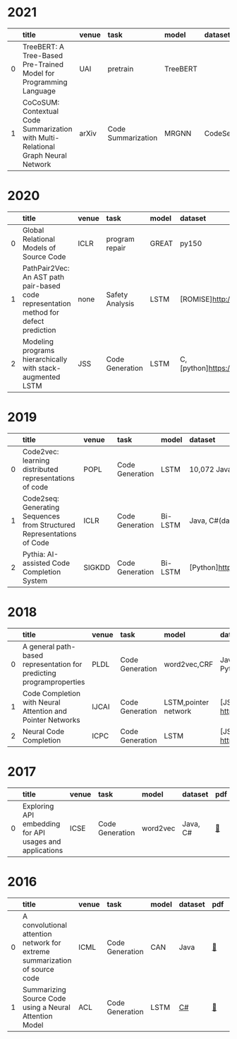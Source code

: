 # 2021
|    | title                                                                             | venue   | task               | model    | dataset       | pdf                                    | code                                           |
|---:|:----------------------------------------------------------------------------------|:--------|:-------------------|:---------|:--------------|:---------------------------------------|:-----------------------------------------------|
|  0 | TreeBERT: A Tree-Based Pre-Trained Model for Programming Language                 | UAI     | pretrain           | TreeBERT |               | [📑](https://arxiv.org/abs/2105.12485) | [:octocat:](https://github.com/17385/TreeBERT) |
|  1 | CoCoSUM: Contextual Code Summarization with Multi-Relational Graph Neural Network | arXiv   | Code Summarization | MRGNN    | CodeSearchNet | [📑](https://arxiv.org/abs/2107.01933) |                                                |
# 2020
|    | title                                                                                 | venue   | task            | model   | dataset                                                 | pdf                                                                                                                                                                              | code                                                      |
|---:|:--------------------------------------------------------------------------------------|:--------|:----------------|:--------|:--------------------------------------------------------|:---------------------------------------------------------------------------------------------------------------------------------------------------------------------------------|:----------------------------------------------------------|
|  0 | Global Relational Models of Source Code                                               | ICLR    | program repair  | GREAT   | py150                                                   | [📑](https://openreview.net/forum?id=B1lnbRNtwr)                                                                                                                                 | [:octocat:](https://github.com/VHellendoorn/ICLR20-Great) |
|  1 | PathPair2Vec: An AST path pair-based code representation method for defect prediction | none    | Safety Analysis | LSTM    | [ROMISE]http://openscience.us/repo/defect               | [📑](https://www.sciencedirect.com/science/article/pii/S2590118420300393?casa_token=pfmwUOVUKIUAAAAA:52j0Rrj6d777nC-sY7yPCjK3oj3gwipxCJ-_wq91PzWguaFqzcop76sXyBNuW6XupmKV9OaBDg) |                                                           |
|  2 | Modeling programs hierarchically with stack-augmented LSTM                            | JSS     | Code Generation | LSTM    | C, [python]https://github.com/LiuFang816/SALSTM_py_data | [📑](https://www.sciencedirect.com/science/article/pii/S0164121220300297?casa_token=B2mvgbpiwFUAAAAA:kpOAhKMiSEnvJPN0as8qH-_8EMDK-pF5bu_e8TT6_4c6Kae5gMhvi-00_nzSC3Y4VHNzoAFzqQ) |                                                           |
# 2019
|    | title                                                                  | venue   | task            | model   | dataset                                           | pdf                                                      | code                                              |
|---:|:-----------------------------------------------------------------------|:--------|:----------------|:--------|:--------------------------------------------------|:---------------------------------------------------------|:--------------------------------------------------|
|  0 | Code2vec: learning distributed representations of code                 | POPL    | Code Generation | LSTM    | 10,072 Java GitHub repositories                   | [📑](https://arxiv.org/pdf/1803.09473)                   | [:octocat:](https://github.com/tech-srl/code2vec) |
|  1 | Code2seq: Generating Sequences from Structured Representations of Code | ICLR    | Code Generation | Bi-LSTM | Java, C#(dataset of CodeNN)                       | [📑](https://arxiv.org/pdf/1808.01400)                   | [:octocat:](https://github.com/tech-srl/code2seq) |
|  2 | Pythia: AI-assisted Code Completion System                             | SIGKDD  | Code Generation | Bi-LSTM | [Python]https://paperswithcode.com/dataset/100doh | [📑](https://dl.acm.org/doi/pdf/10.1145/3292500.3330699) | [:octocat:](https://github.com/Microsoft/PTVS)    |
# 2018
|    | title                                                                | venue   | task            | model                | dataset                           | pdf                                                         | code                                                           |
|---:|:---------------------------------------------------------------------|:--------|:----------------|:---------------------|:----------------------------------|:------------------------------------------------------------|:---------------------------------------------------------------|
|  0 | A general path-based representation for predicting programproperties | PLDL    | Code Generation | word2vec,CRF         | JavaScript, Java, Python, C#      | [📑](https://dl.acm.org/doi/pdf/10.1145/3296979.3192412)    |                                                                |
|  1 | Code Completion with Neural Attention and Pointer Networks           | IJCAI   | Code Generation | LSTM,pointer network | [JS150,PY150] http://plml.ethz.ch | [📑](https://ieeexplore.ieee.org/abstract/document/7985683) | [:octocat:](https://github.com/jack57lee/neuralCodeCompletion) |
|  2 | Neural Code Completion                                               | ICPC    | Code Generation | LSTM                 | [JS150,PY150] http://plml.ethz.ch | [📑](https://openreview.net/pdf?id=rJbPBt9lg)               |                                                                |
# 2017
|    | title                                                   | venue   | task            | model    | dataset   | pdf                                                         | code   |
|---:|:--------------------------------------------------------|:--------|:----------------|:---------|:----------|:------------------------------------------------------------|:-------|
|  0 | Exploring API embedding for API usages and applications | ICSE    | Code Generation | word2vec | Java, C#  | [📑](https://ieeexplore.ieee.org/abstract/document/7985683) |        |
# 2016
|    | title                                                                      | venue   | task            | model   | dataset                                         | pdf                                                     | code                                                               |
|---:|:---------------------------------------------------------------------------|:--------|:----------------|:--------|:------------------------------------------------|:--------------------------------------------------------|:-------------------------------------------------------------------|
|  0 | A convolutional attention network for extreme summarization of source code | ICML    | Code Generation | CAN     | Java                                            | [📑](http://proceedings.mlr.press/v48/allamanis16.html) | [:octocat:](https://github.com/mast-group/convolutional-attention) |
|  1 | Summarizing Source Code using a Neural Attention Model                     | ACL     | Code Generation | LSTM    | [C#](https://archive.org/details/stackexchange) | [📑](https://aclanthology.org/P16-1195.pdf)             | [:octocat:](https://github.com/sriniiyer/codenn)                   |
